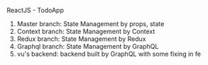 ReactJS - TodoApp

1. Master branch: State Management by props, state
2. Context branch: State Management by Context
3. Redux branch: State Management by Redux
4. Graphql branch: State Management by GraphQL
5. vu's backend: backend built by GraphQL with some fixing in fe
